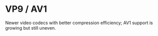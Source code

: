 # VP9 / AV1

Newer video codecs with better compression efficiency; AV1 support is growing but still uneven.
